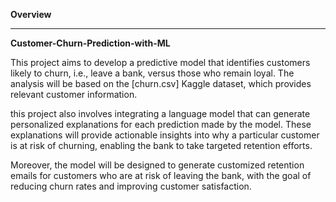 **Overview**
_______________________________________________________________________________________________________________________________________________
**Customer-Churn-Prediction-with-ML**

This project aims to develop a predictive model that identifies customers likely to churn, i.e., leave a bank, versus those who remain loyal. 
The analysis will be based on the [churn.csv] Kaggle dataset, which provides relevant customer information.

this project also involves integrating a language model that can generate personalized explanations for each prediction made by the model. These explanations will provide actionable insights into why a particular customer is at risk of churning, enabling the bank to take targeted retention efforts. 

Moreover, the model will be designed to generate customized retention emails for customers who are at risk of leaving the bank, with the goal 
of reducing churn rates and improving customer satisfaction.
